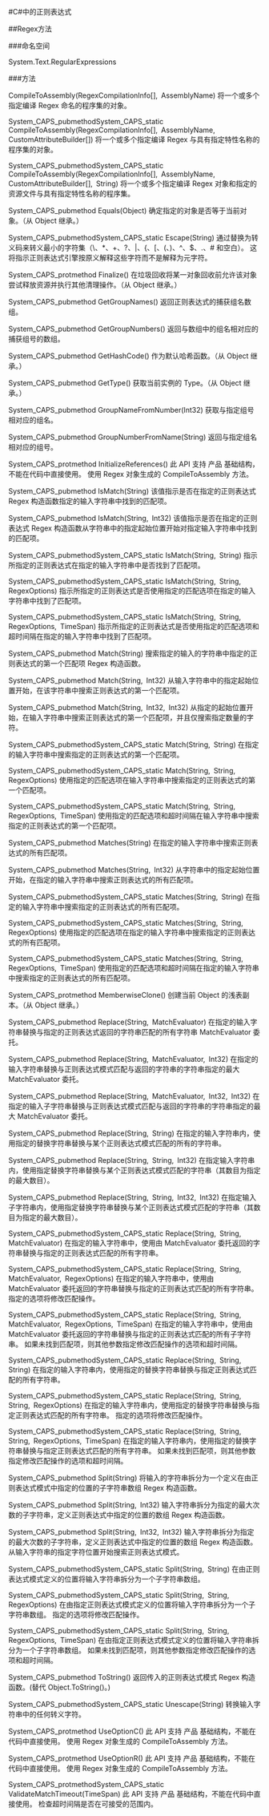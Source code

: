 #C#中的正则表达式

##Regex方法

###命名空间

System.Text.RegularExpressions

###方法

CompileToAssembly(RegexCompilationInfo[], AssemblyName)  将一个或多个指定编译 Regex 命名的程序集的对象。
 
System_CAPS_pubmethodSystem_CAPS_static CompileToAssembly(RegexCompilationInfo[], AssemblyName, CustomAttributeBuilder[])  将一个或多个指定编译 Regex 与具有指定特性名称的程序集的对象。
 
System_CAPS_pubmethodSystem_CAPS_static CompileToAssembly(RegexCompilationInfo[], AssemblyName, CustomAttributeBuilder[], String)  将一个或多个指定编译 Regex 对象和指定的资源文件与具有指定特性名称的程序集。
 
System_CAPS_pubmethod Equals(Object)  确定指定的对象是否等于当前对象。（从 Object 继承。）
 
System_CAPS_pubmethodSystem_CAPS_static Escape(String)  通过替换为转义码来转义最小的字符集（\、*、+、?、|、{、[、(、)、^、$、.、# 和空白）。 这将指示正则表达式引擎按原义解释这些字符而不是解释为元字符。
 
System_CAPS_protmethod Finalize()  在垃圾回收将某一对象回收前允许该对象尝试释放资源并执行其他清理操作。（从 Object 继承。）
 
System_CAPS_pubmethod GetGroupNames()  返回正则表达式的捕获组名数组。
 
System_CAPS_pubmethod GetGroupNumbers()  返回与数组中的组名相对应的捕获组号的数组。
 
System_CAPS_pubmethod GetHashCode()  作为默认哈希函数。（从 Object 继承。）
 
System_CAPS_pubmethod GetType()  获取当前实例的 Type。（从 Object 继承。）
 
System_CAPS_pubmethod GroupNameFromNumber(Int32)   获取与指定组号相对应的组名。
 
System_CAPS_pubmethod GroupNumberFromName(String)  返回与指定组名相对应的组号。
 
System_CAPS_protmethod InitializeReferences()   此 API 支持 产品 基础结构，不能在代码中直接使用。 使用 Regex 对象生成的 CompileToAssembly 方法。
 
System_CAPS_pubmethod IsMatch(String)   该值指示是否在指定的正则表达式 Regex 构造函数指定的输入字符串中找到的匹配项。
 
System_CAPS_pubmethod IsMatch(String, Int32)  该值指示是否在指定的正则表达式 Regex 构造函数从字符串中的指定起始位置开始对指定输入字符串中找到的匹配项。
 
System_CAPS_pubmethodSystem_CAPS_static IsMatch(String, String)  指示所指定的正则表达式在指定的输入字符串中是否找到了匹配项。
 
System_CAPS_pubmethodSystem_CAPS_static IsMatch(String, String, RegexOptions)  指示所指定的正则表达式是否使用指定的匹配选项在指定的输入字符串中找到了匹配项。
 
System_CAPS_pubmethodSystem_CAPS_static IsMatch(String, String, RegexOptions, TimeSpan)  指示所指定的正则表达式是否使用指定的匹配选项和超时间隔在指定的输入字符串中找到了匹配项。
 
System_CAPS_pubmethod Match(String)  搜索指定的输入的字符串中指定的正则表达式的第一个匹配项 Regex 构造函数。
 
System_CAPS_pubmethod Match(String, Int32)  从输入字符串中的指定起始位置开始，在该字符串中搜索正则表达式的第一个匹配项。
 
System_CAPS_pubmethod Match(String, Int32, Int32)  从指定的起始位置开始，在输入字符串中搜索正则表达式的第一个匹配项，并且仅搜索指定数量的字符。
 
System_CAPS_pubmethodSystem_CAPS_static Match(String, String)  在指定的输入字符串中搜索指定的正则表达式的第一个匹配项。
 
System_CAPS_pubmethodSystem_CAPS_static Match(String, String, RegexOptions)  使用指定的匹配选项在输入字符串中搜索指定的正则表达式的第一个匹配项。
 
System_CAPS_pubmethodSystem_CAPS_static Match(String, String, RegexOptions, TimeSpan)  使用指定的匹配选项和超时间隔在输入字符串中搜索指定的正则表达式的第一个匹配项。
 
System_CAPS_pubmethod Matches(String)  在指定的输入字符串中搜索正则表达式的所有匹配项。
 
System_CAPS_pubmethod Matches(String, Int32)  从字符串中的指定起始位置开始，在指定的输入字符串中搜索正则表达式的所有匹配项。
 
System_CAPS_pubmethodSystem_CAPS_static Matches(String, String)  在指定的输入字符串中搜索指定的正则表达式的所有匹配项。
 
System_CAPS_pubmethodSystem_CAPS_static Matches(String, String, RegexOptions)  使用指定的匹配选项在指定的输入字符串中搜索指定的正则表达式的所有匹配项。
 
System_CAPS_pubmethodSystem_CAPS_static Matches(String, String, RegexOptions, TimeSpan)  使用指定的匹配选项和超时间隔在指定的输入字符串中搜索指定的正则表达式的所有匹配项。
 
System_CAPS_protmethod MemberwiseClone()  创建当前 Object 的浅表副本。（从 Object 继承。）
 
System_CAPS_pubmethod Replace(String, MatchEvaluator)  在指定的输入字符串替换与指定的正则表达式返回的字符串匹配的所有字符串 MatchEvaluator 委托。
 
System_CAPS_pubmethod Replace(String, MatchEvaluator, Int32)  在指定的输入字符串替换与正则表达式模式匹配与返回的字符串的字符串指定的最大 MatchEvaluator 委托。
 
System_CAPS_pubmethod Replace(String, MatchEvaluator, Int32, Int32)  在指定的输入子字符串替换与正则表达式模式匹配与返回的字符串的字符串指定的最大 MatchEvaluator 委托。
 
System_CAPS_pubmethod Replace(String, String)  在指定的输入字符串内，使用指定的替换字符串替换与某个正则表达式模式匹配的所有的字符串。
 
System_CAPS_pubmethod Replace(String, String, Int32)  在指定输入字符串内，使用指定替换字符串替换与某个正则表达式模式匹配的字符串（其数目为指定的最大数目）。
 
System_CAPS_pubmethod Replace(String, String, Int32, Int32)  在指定输入子字符串内，使用指定替换字符串替换与某个正则表达式模式匹配的字符串（其数目为指定的最大数目）。
 
System_CAPS_pubmethodSystem_CAPS_static Replace(String, String, MatchEvaluator)  在指定的输入字符串中，使用由 MatchEvaluator 委托返回的字符串替换与指定的正则表达式匹配的所有字符串。
 
System_CAPS_pubmethodSystem_CAPS_static Replace(String, String, MatchEvaluator, RegexOptions)  在指定的输入字符串中，使用由 MatchEvaluator 委托返回的字符串替换与指定的正则表达式匹配的所有字符串。 指定的选项将修改匹配操作。
 
System_CAPS_pubmethodSystem_CAPS_static Replace(String, String, MatchEvaluator, RegexOptions, TimeSpan)  在指定的输入字符串中，使用由 MatchEvaluator 委托返回的字符串替换与指定的正则表达式匹配的所有子字符串。 如果未找到匹配项，则其他参数指定修改匹配操作的选项和超时间隔。
 
System_CAPS_pubmethodSystem_CAPS_static Replace(String, String, String)  在指定的输入字符串内，使用指定的替换字符串替换与指定正则表达式匹配的所有字符串。
 
System_CAPS_pubmethodSystem_CAPS_static Replace(String, String, String, RegexOptions)  在指定的输入字符串内，使用指定的替换字符串替换与指定正则表达式匹配的所有字符串。 指定的选项将修改匹配操作。
 
System_CAPS_pubmethodSystem_CAPS_static Replace(String, String, String, RegexOptions, TimeSpan)  在指定的输入字符串内，使用指定的替换字符串替换与指定正则表达式匹配的所有字符串。 如果未找到匹配项，则其他参数指定修改匹配操作的选项和超时间隔。
 
System_CAPS_pubmethod Split(String)  将输入的字符串拆分为一个定义在由正则表达式模式中指定的位置的子字符串数组 Regex 构造函数。
 
System_CAPS_pubmethod Split(String, Int32)  输入字符串拆分为指定的最大次数的子字符串，定义正则表达式中指定的位置的数组 Regex 构造函数。
 
System_CAPS_pubmethod Split(String, Int32, Int32)  输入字符串拆分为指定的最大次数的子字符串，定义正则表达式中指定的位置的数组 Regex 构造函数。 从输入字符串的指定字符位置开始搜索正则表达式模式。
 
System_CAPS_pubmethodSystem_CAPS_static Split(String, String)  在由正则表达式模式定义的位置将输入字符串拆分为一个子字符串数组。
 
System_CAPS_pubmethodSystem_CAPS_static Split(String, String, RegexOptions)  在由指定正则表达式模式定义的位置将输入字符串拆分为一个子字符串数组。 指定的选项将修改匹配操作。
 
System_CAPS_pubmethodSystem_CAPS_static Split(String, String, RegexOptions, TimeSpan)  在由指定正则表达式模式定义的位置将输入字符串拆分为一个子字符串数组。 如果未找到匹配项，则其他参数指定修改匹配操作的选项和超时间隔。
 
System_CAPS_pubmethod ToString()  返回传入的正则表达式模式 Regex 构造函数。(替代 Object.ToString()。)
 
System_CAPS_pubmethodSystem_CAPS_static Unescape(String)  转换输入字符串中的任何转义字符。
 
System_CAPS_protmethod UseOptionC()  此 API 支持 产品 基础结构，不能在代码中直接使用。 使用 Regex 对象生成的 CompileToAssembly 方法。
 
System_CAPS_protmethod UseOptionR()  此 API 支持 产品 基础结构，不能在代码中直接使用。 使用 Regex 对象生成的 CompileToAssembly 方法。
 
System_CAPS_protmethodSystem_CAPS_static ValidateMatchTimeout(TimeSpan)  此 API 支持 产品 基础结构，不能在代码中直接使用。 检查超时间隔是否在可接受的范围内。
 
